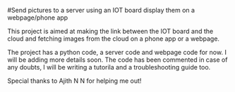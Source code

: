 #Send pictures to a server using an IOT board display them on a webpage/phone app

This project is aimed at making the link between the IOT board and the cloud and fetching images from the cloud on a phone app or
a webpage.

The project has a python code, a server code and webpage code for now. I will be adding more details soon.
The code has been commented in case of any doubts, I will be writing a tutorila and a troubleshooting guide too. 


Special thanks to Ajith N N for helping me out!
